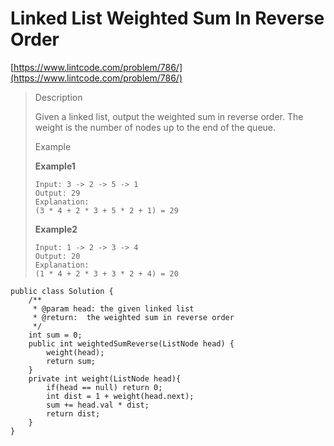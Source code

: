 # Linked List Weighted Sum In Reverse Order

[https://www.lintcode.com/problem/786/](https://www.lintcode.com/problem/786/)

> Description
>
> Given a linked list, output the weighted sum in reverse order. The weight is the number of nodes up to the end of the queue.
>
> Example
>
> **Example1**
>
> ```
> Input: 3 -> 2 -> 5 -> 1
> Output: 29
> Explanation:
> (3 * 4 + 2 * 3 + 5 * 2 + 1) = 29
> ```
>
> **Example2**
>
> ```
> Input: 1 -> 2 -> 3 -> 4
> Output: 20
> Explanation:
> (1 * 4 + 2 * 3 + 3 * 2 + 4) = 20
> ```

```
public class Solution {
    /**
     * @param head: the given linked list
     * @return:  the weighted sum in reverse order
     */
    int sum = 0;
    public int weightedSumReverse(ListNode head) {
        weight(head);
        return sum;
    }
    private int weight(ListNode head){
        if(head == null) return 0;
        int dist = 1 + weight(head.next);
        sum += head.val * dist;
        return dist;
    }
}
```
